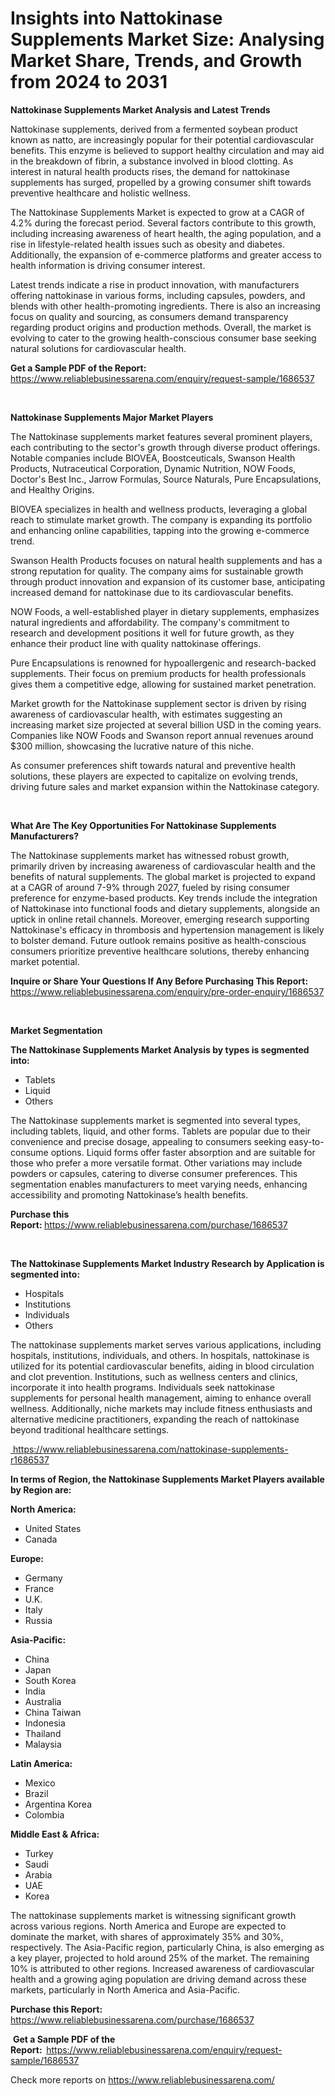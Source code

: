 <p><h1>Insights into Nattokinase Supplements Market Size: Analysing Market Share, Trends, and Growth from 2024 to 2031</h1></p><p><strong>Nattokinase Supplements Market Analysis and Latest Trends</strong></p>
<p><p>Nattokinase supplements, derived from a fermented soybean product known as natto, are increasingly popular for their potential cardiovascular benefits. This enzyme is believed to support healthy circulation and may aid in the breakdown of fibrin, a substance involved in blood clotting. As interest in natural health products rises, the demand for nattokinase supplements has surged, propelled by a growing consumer shift towards preventive healthcare and holistic wellness.</p><p>The Nattokinase Supplements Market is expected to grow at a CAGR of 4.2% during the forecast period. Several factors contribute to this growth, including increasing awareness of heart health, the aging population, and a rise in lifestyle-related health issues such as obesity and diabetes. Additionally, the expansion of e-commerce platforms and greater access to health information is driving consumer interest.</p><p>Latest trends indicate a rise in product innovation, with manufacturers offering nattokinase in various forms, including capsules, powders, and blends with other health-promoting ingredients. There is also an increasing focus on quality and sourcing, as consumers demand transparency regarding product origins and production methods. Overall, the market is evolving to cater to the growing health-conscious consumer base seeking natural solutions for cardiovascular health.</p></p>
<p><strong>Get a Sample PDF of the Report:&nbsp;</strong> <a href="https://www.reliablebusinessarena.com/enquiry/request-sample/1686537?utm_campaign=1909&utm_medium=2&utm_source=Github&utm_content=ia&utm_term=31122024&utm_id=nattokinase-supplements">https://www.reliablebusinessarena.com/enquiry/request-sample/1686537</a></p>
<p>&nbsp;</p>
<p><strong>Nattokinase Supplements Major Market Players</strong></p>
<p><p>The Nattokinase supplements market features several prominent players, each contributing to the sector's growth through diverse product offerings. Notable companies include BIOVEA, Boostceuticals, Swanson Health Products, Nutraceutical Corporation, Dynamic Nutrition, NOW Foods, Doctor's Best Inc., Jarrow Formulas, Source Naturals, Pure Encapsulations, and Healthy Origins.</p><p>BIOVEA specializes in health and wellness products, leveraging a global reach to stimulate market growth. The company is expanding its portfolio and enhancing online capabilities, tapping into the growing e-commerce trend.</p><p>Swanson Health Products focuses on natural health supplements and has a strong reputation for quality. The company aims for sustainable growth through product innovation and expansion of its customer base, anticipating increased demand for nattokinase due to its cardiovascular benefits.</p><p>NOW Foods, a well-established player in dietary supplements, emphasizes natural ingredients and affordability. The company's commitment to research and development positions it well for future growth, as they enhance their product line with quality nattokinase offerings.</p><p>Pure Encapsulations is renowned for hypoallergenic and research-backed supplements. Their focus on premium products for health professionals gives them a competitive edge, allowing for sustained market penetration.</p><p>Market growth for the Nattokinase supplement sector is driven by rising awareness of cardiovascular health, with estimates suggesting an increasing market size projected at several billion USD in the coming years. Companies like NOW Foods and Swanson report annual revenues around $300 million, showcasing the lucrative nature of this niche.</p><p>As consumer preferences shift towards natural and preventive health solutions, these players are expected to capitalize on evolving trends, driving future sales and market expansion within the Nattokinase category.</p></p>
<p>&nbsp;</p>
<p><strong>What Are The Key Opportunities For Nattokinase Supplements Manufacturers?</strong></p>
<p><p>The Nattokinase supplements market has witnessed robust growth, primarily driven by increasing awareness of cardiovascular health and the benefits of natural supplements. The global market is projected to expand at a CAGR of around 7-9% through 2027, fueled by rising consumer preference for enzyme-based products. Key trends include the integration of Nattokinase into functional foods and dietary supplements, alongside an uptick in online retail channels. Moreover, emerging research supporting Nattokinase's efficacy in thrombosis and hypertension management is likely to bolster demand. Future outlook remains positive as health-conscious consumers prioritize preventive healthcare solutions, thereby enhancing market potential.</p></p>
<p><strong>Inquire or Share Your Questions If Any Before Purchasing This Report:</strong> <a href="https://www.reliablebusinessarena.com/enquiry/pre-order-enquiry/1686537?utm_campaign=1909&utm_medium=2&utm_source=Github&utm_content=ia&utm_term=31122024&utm_id=nattokinase-supplements">https://www.reliablebusinessarena.com/enquiry/pre-order-enquiry/1686537</a></p>
<p>&nbsp;</p>
<p><strong>Market Segmentation</strong></p>
<p><strong>The Nattokinase Supplements Market Analysis by types is segmented into:</strong></p>
<p><ul><li>Tablets</li><li>Liquid</li><li>Others</li></ul></p>
<p><p>The Nattokinase supplements market is segmented into several types, including tablets, liquid, and other forms. Tablets are popular due to their convenience and precise dosage, appealing to consumers seeking easy-to-consume options. Liquid forms offer faster absorption and are suitable for those who prefer a more versatile format. Other variations may include powders or capsules, catering to diverse consumer preferences. This segmentation enables manufacturers to meet varying needs, enhancing accessibility and promoting Nattokinase’s health benefits.</p></p>
<p><strong>Purchase this Report:&nbsp;</strong><a href="https://www.reliablebusinessarena.com/purchase/1686537?utm_campaign=1909&utm_medium=2&utm_source=Github&utm_content=ia&utm_term=31122024&utm_id=nattokinase-supplements">https://www.reliablebusinessarena.com/purchase/1686537</a></p>
<p>&nbsp;</p>
<p><strong>The Nattokinase Supplements Market Industry Research by Application is segmented into:</strong></p>
<p><ul><li>Hospitals</li><li>Institutions</li><li>Individuals</li><li>Others</li></ul></p>
<p><p>The nattokinase supplements market serves various applications, including hospitals, institutions, individuals, and others. In hospitals, nattokinase is utilized for its potential cardiovascular benefits, aiding in blood circulation and clot prevention. Institutions, such as wellness centers and clinics, incorporate it into health programs. Individuals seek nattokinase supplements for personal health management, aiming to enhance overall wellness. Additionally, niche markets may include fitness enthusiasts and alternative medicine practitioners, expanding the reach of nattokinase beyond traditional healthcare settings.</p></p>
<p><a href="https://www.reliablebusinessarena.com/nattokinase-supplements-r1686537?utm_campaign=1909&utm_medium=2&utm_source=Github&utm_content=ia&utm_term=31122024&utm_id=nattokinase-supplements">&nbsp;https://www.reliablebusinessarena.com/nattokinase-supplements-r1686537</a></p>
<p><strong>In terms of Region, the Nattokinase Supplements Market Players available by Region are:</strong></p>
<p>
    <p> <strong> North America: </strong>
        <ul>
            <li>United States</li>
            <li>Canada</li>
        </ul>
        </p> 
    <p> <strong> Europe: </strong>
        <ul>
            <li>Germany</li>
            <li>France</li>
            <li>U.K.</li>
            <li>Italy</li>
            <li>Russia</li>
        </ul>
        </p> 
    <p> <strong> Asia-Pacific: </strong>
        <ul>
            <li>China</li>
            <li>Japan</li>
            <li>South Korea</li>
            <li>India</li>
            <li>Australia</li>
            <li>China Taiwan</li>
            <li>Indonesia</li>
            <li>Thailand</li>
            <li>Malaysia</li>
        </ul>
        </p> 
    <p> <strong> Latin America: </strong>
        <ul>
            <li>Mexico</li>
            <li>Brazil</li>
            <li>Argentina Korea</li>
            <li>Colombia</li>
        </ul>
        </p> 
    <p> <strong> Middle East & Africa: </strong>
        <ul>
            <li>Turkey</li>
            <li>Saudi</li>
            <li>Arabia</li>
            <li>UAE</li>
            <li>Korea</li>
        </ul>
    </p>
    </p>
<p><p>The nattokinase supplements market is witnessing significant growth across various regions. North America and Europe are expected to dominate the market, with shares of approximately 35% and 30%, respectively. The Asia-Pacific region, particularly China, is also emerging as a key player, projected to hold around 25% of the market. The remaining 10% is attributed to other regions. Increased awareness of cardiovascular health and a growing aging population are driving demand across these markets, particularly in North America and Asia-Pacific.</p></p>
<p><strong>Purchase this Report: </strong><a href="https://www.reliablebusinessarena.com/purchase/1686537?utm_campaign=1909&utm_medium=2&utm_source=Github&utm_content=ia&utm_term=31122024&utm_id=nattokinase-supplements">https://www.reliablebusinessarena.com/purchase/1686537</a></p>
<p>&nbsp;<strong>Get a Sample PDF of the Report:&nbsp;&nbsp;</strong><a href="https://www.reliablebusinessarena.com/enquiry/request-sample/1686537?utm_campaign=1909&utm_medium=2&utm_source=Github&utm_content=ia&utm_term=31122024&utm_id=nattokinase-supplements">https://www.reliablebusinessarena.com/enquiry/request-sample/1686537</a></p>
<p><strong></strong></p>
<p>Check more reports on <a href="https://www.reliablebusinessarena.com/?utm_campaign=1909&utm_medium=2&utm_source=Github&utm_content=ia&utm_term=31122024&utm_id=nattokinase-supplements">https://www.reliablebusinessarena.com/</a></p>